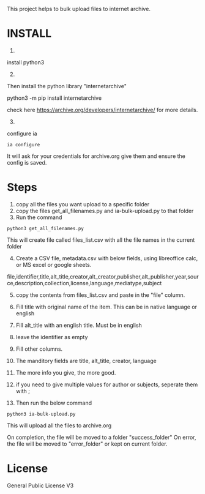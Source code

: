 This project helps to bulk upload files to internet archive.

# INSTALL

1.
install python3

2.
Then install the python library "internetarchive"

python3 -m pip install internetarchive


check here https://archive.org/developers/internetarchive/ for more details.

3.
configure ia

```
ia configure
```

It will ask for your credentials for archive.org
give them and ensure the config is saved.


# Steps

1. copy all the files you want upload to a specific folder
2. copy  the files get_all_filenames.py and ia-bulk-upload.py to that folder
3. Run the command

```
python3 get_all_filenames.py
```

This will create file called files_list.csv with all the file names in the current folder

4. Create a CSV file,  metadata.csv with below fields, using libreoffice calc, or MS excel or google sheets.

file,identifier,title,alt_title,creator,alt_creator,publisher,alt_publisher,year,source,description,collection,license,language,mediatype,subject



5. copy the contents from files_list.csv and paste in the "file" column.

6. Fill title with original name of the item. This can be in native language or english

7. Fill alt_title with an english title. Must be in english

8. leave the identifier as empty

9. Fill other columns.

10. The manditory fields are title, alt_title, creator, language

11. The more info you give, the more good.

12. if you need to give multiple values for author or subjects, seperate them with ;

13. Then run the below command

```
python3 ia-bulk-upload.py
```

This will upload all the files to archive.org

On completion, the file will be moved to a folder "success_folder"
On error, the file will be moved to "error_folder" or kept on current folder.

# License

General Public License V3